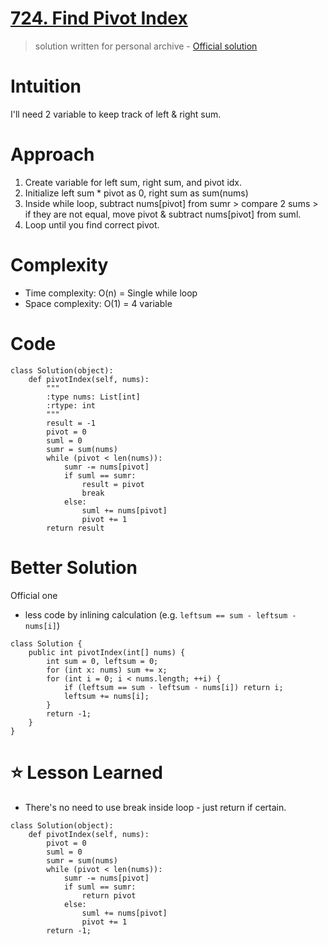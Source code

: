 # [724. Find Pivot Index](https://leetcode.com/problems/find-pivot-index/description/)

> solution written for personal archive - [Official solution](https://leetcode.com/problems/find-pivot-index/solutions/127676/find-pivot-index/?envType=study-plan&id=level-1&orderBy=newest_to_oldest)

# Intuition
I'll need 2 variable to keep track of left & right sum.

# Approach
1) Create variable for left sum, right sum, and pivot idx.
2) Initialize left sum * pivot as 0, right sum as sum(nums)
3) Inside while loop, subtract nums[pivot] from sumr > compare 2 sums > if they are not equal, move pivot & subtract nums[pivot] from suml.
4) Loop until you find correct pivot.

# Complexity
- Time complexity: O(n) = Single while loop
- Space complexity: O(1) = 4 variable

# Code
```
class Solution(object):
    def pivotIndex(self, nums):
        """
        :type nums: List[int]
        :rtype: int
        """
        result = -1
        pivot = 0
        suml = 0
        sumr = sum(nums)
        while (pivot < len(nums)):
            sumr -= nums[pivot]
            if suml == sumr:
                result = pivot
                break
            else:
                suml += nums[pivot]
                pivot += 1
        return result
```

# Better Solution

Official one

* less code by inlining calculation (e.g. `leftsum == sum - leftsum - nums[i]`)

```
class Solution {
    public int pivotIndex(int[] nums) {
        int sum = 0, leftsum = 0;
        for (int x: nums) sum += x;
        for (int i = 0; i < nums.length; ++i) {
            if (leftsum == sum - leftsum - nums[i]) return i;
            leftsum += nums[i];
        }
        return -1;
    }
}
```

# ⭐️ Lesson Learned

* There's no need to use break inside loop - just return if certain. 

```
class Solution(object):
    def pivotIndex(self, nums):
        pivot = 0
        suml = 0
        sumr = sum(nums)
        while (pivot < len(nums)):
            sumr -= nums[pivot]
            if suml == sumr:
                return pivot
            else:
                suml += nums[pivot]
                pivot += 1
        return -1;
```
